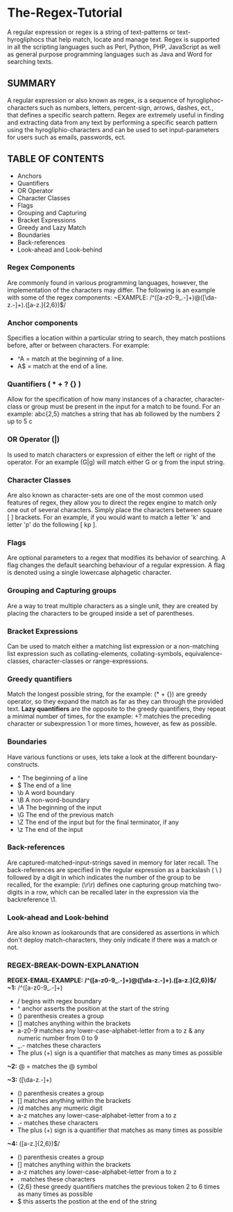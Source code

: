 # The-Regex-Tutorial

A regular expression or regex is a string of text-patterns or text-hyrogliphocs that help match, locate and manage text. Regex is supported in all the scripting languages such as Perl, Python, PHP, JavaScript as well as general purpose programming languages such as Java and Word for searching texts.

## SUMMARY
A regular expression or also known as regex, is a sequence of hyrogliphoc-characters such as numbers, letters, percent-sign, arrows, dashes, ect., that defines a specific search pattern. Regex are extremely useful in finding and extracting data from any text by performing a specific search pattern using the hyrogliphio-characters and can be used to set input-parameters for users such as emails, passwords, ect. 

## TABLE OF CONTENTS
* Anchors
* Quantifiers
* OR Operator
* Character Classes
* Flags
* Grouping and Capturing
* Bracket Expressions
* Greedy and Lazy Match
* Boundaries
* Back-references
* Look-ahead and Look-behind

### Regex Components
Are commonly found in various programming languages, however, the implementation of the characters may differ. The following is an example with some of the regex components: 
~EXAMPLE: /^([a-z0-9_\.-]+)@([\da-z\.-]+)\.([a-z\.]{2,6})$/

### Anchor components 
Specifies a location within a particular string to search, they match postiions before, after or between characters. For example: 
* ^A = match at the beginning of a line. 
* A$ = match at the end of a line.

### Quantifiers ( * + ? {} ) 
Allow for the specification of how many instances of a character, character-class or group must be present in the input for a match to be found. 
For an example: abc{2,5} matches a string that has ab followed by the numbers 2 up to 5 c

### OR Operator (|) 
Is used to match characters or expression of either the left or right of the operator. For an example (G|g) will match either G or g from the input string.

### Character Classes 
Are also known as character-sets are one of the most common used features of regex, they allow you to direct the regex engine to match only one out of several characters. Simply place the characters between square [ ] brackets. For an example, if you would want to match a letter 'k' and letter 'p' do the following [ kp ].

### Flags 
Are optional parameters to a regex that modifies its behavior of searching. A flag changes the default searching behaviour of a regular expression. A flag is denoted using a single lowercase alphagetic character.

### Grouping and Capturing groups 
Are a way to treat multiple characters as a single unit, they are created by placing the characters to be grouped inside a set of parentheses.

### Bracket Expressions 
Can be used to match either a matching list expression or a non-matching list expression such as collating-elements, collating-symbols, equivalence-classes, character-classes or range-expressions.

### Greedy quantifiers 
Match the longest possible string, for the example: (* + {}) are greedy operator, so they expand the match as far as they can through the provided text.
**Lazy quantifiers** are the opposite to the greedy quantifiers, they repeat a minimal number of times, for the example: +? matchies the preceding character or subexpression 1 or more times, however, as few as possible.

### Boundaries 
Have various functions or uses, lets take a look at the different boundary-constructs.
* ^ The beginning of a line
* $ The end of a line
* \b A word boundary
* \B A non-word-boundary
* \A The beginning of the input
* \G The end of the previous match
* \Z The end of the input but for the final terminator, if any
* \z The end of the input

### Back-references 
Are captured-matched-input-strings saved in memory for later recall. The back-references are specified in the regular expression as a backslash ( \ ) followed by a digit in which indicates the number of the group to be recalled, for the example: (\r\r) defines one capturing group matching two-digits in a row, which can be recalled later in the expression via the backreference \1.

### Look-ahead and Look-behind 
Are also known as lookarounds that are considered as assertions in which don't deploy match-characters, they only indicate if there was a match or not. 

### REGEX-BREAK-DOWN-EXPLANATION
**REGEX-EMAIL-EXAMPLE: /^([a-z0-9_\.-]+)@([\da-z\.-]+)\.([a-z\.]{2,6})$/**
**~1:** /^([a-z0-9_\.-]+)
* / begins with regex boundary
* ^ anchor asserts the position at the start of the string
* () parenthesis creates a group
* [] matches anything within the brackets
* a-z0-9 matches any lower-case-alphabet-letter from a to z & any numeric number from 0 to 9
* _\.- matches these characters
* The plus (+) sign is a quantifier that matches as many times as possible

**~2:** @ = matches the @ symbol

**~3:** ([\da-z\.-]+)
* () parenthesis creates a group
* [] matches anything within the brackets
* /d matches any mumeric digit
* a-z matches any lower-case-alphabet-letter from a to z
* \.- matches these characters
* The plus (+) sign is a quantifier that matches as many times as possible

**~4:** ([a-z\.]{2,6})$/
* () parenthesis creates a group
* [] matches anything within the brackets
* a-z matches any lower-case-alphabet-letter from a to z
* \. matches these characters
* {2,6} these greedy quantifiers matches the previous token 2 to 6 times as many times as possible
* $ this asserts the postion at the end of the string